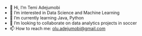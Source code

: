 - 👋 Hi, I’m Temi Adejumobi
- 👀 I’m interested in Data Science and Machine Learning
- 🌱 I’m currently learning Java, Python 
- 💞️ I’m looking to collaborate on data analytics projects in soccer
- 📫 How to reach me: olu.adejumobi@gmail.com

<!---
tem1a/tem1a is a ✨ special ✨ repository because its `README.md` (this file) appears on your GitHub profile.
You can click the Preview link to take a look at your changes.
--->
